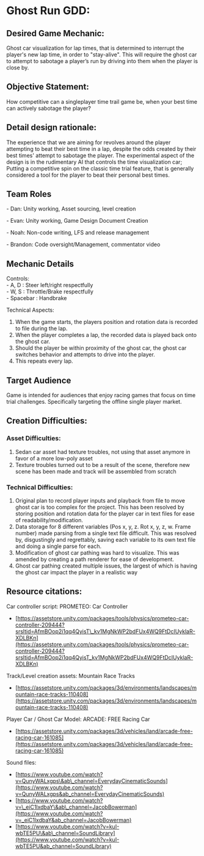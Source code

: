 ﻿

# Ghost Run GDD: 

## Desired Game Mechanic: 

Ghost car visualization for lap times, that is determined to interrupt the player's new lap time, in order to "stay-alive". This will require the ghost car to attempt to sabotage a player’s run by driving into them when the player is close by.

## Objective Statement: 

How competitive can a singleplayer time trail game be, when your best time can actively sabotage the player?

## Detail design rationale: 

The experience that we are aiming for revolves around the player attempting to beat their best time in a lap, despite the odds created by their best times' attempt to sabotage the player. The experimental aspect of the design is in the rudimentary AI that controls the time visualization car; Putting a competitive spin on the classic time trial feature, that is generally considered a tool for the player to beat their personal best times.

## Team Roles
\- Dan: Unity working, Asset sourcing, level creation

\- Evan: Unity working, Game Design Document Creation

\- Noah: Non-code writing, LFS and release management

\- Brandon: Code oversight/Management, commentator video

## Mechanic Details

Controls:  
 \- A, D : Steer left/right respectfully  
\- W, S : Throttle/Brake respectfully  
\- Spacebar : Handbrake

Technical Aspects:

1. When the game starts, the players position and rotation data is recorded to file during the lap.  
2. When the player completes a lap, the recorded data is played back onto the ghost car.  
3. Should the player be within proximity of the ghost car, the ghost car switches behavior and attempts to drive into the player.  
4. This repeats every lap.

## Target Audience

Game is intended for audiences that enjoy racing games that focus on time trial challenges. Specifically targeting the offline single player market.

## Creation Difficulties:

### Asset Difficulties:

1. Sedan car asset had texture troubles, not using that asset anymore in favor of a more low-poly asset  
2. Texture troubles turned out to be a result of the scene, therefore new scene has been made and track will be assembled from scratch

### Technical Difficulties:

1. Original plan to record player inputs and playback from file to move ghost car is too complex for the project. This has been resolved by storing position and rotation data for the player car in text files for ease of readability/modification.  
2. Data storage for 8 different variables (Pos x, y, z. Rot x, y, z, w. Frame number) made parsing from a single text file difficult. This was resolved by, disgustingly and regrettably, saving each variable to its own text file and doing a single parse for each.   
3. Modification of ghost car pathing was hard to visualize. This was amended by creating a path renderer for ease of development.   
4. Ghost car pathing created multiple issues, the largest of which is having the ghost car impact the player in a realistic way

## 

## Resource citations: 

Car controller script: PROMETEO: Car Controller

- [https://assetstore.unity.com/packages/tools/physics/prometeo-car-controller-209444?srsltid=AfmBOop2i1qq4QyisT\_kv1MgNkWP2bdFUx4WQ9FtDcIUyklaR-XDLBKn](https://assetstore.unity.com/packages/tools/physics/prometeo-car-controller-209444?srsltid=AfmBOop2i1qq4QyisT_kv1MgNkWP2bdFUx4WQ9FtDcIUyklaR-XDLBKn)

Track/Level creation assets: Mountain Race Tracks

- [https://assetstore.unity.com/packages/3d/environments/landscapes/mountain-race-tracks-110408](https://assetstore.unity.com/packages/3d/environments/landscapes/mountain-race-tracks-110408)

Player Car / Ghost Car Model: ARCADE: FREE Racing Car

- [https://assetstore.unity.com/packages/3d/vehicles/land/arcade-free-racing-car-161085](https://assetstore.unity.com/packages/3d/vehicles/land/arcade-free-racing-car-161085)

Sound files:

- [https://www.youtube.com/watch?v=QunyWALxgps\&ab\_channel=EverydayCinematicSounds](https://www.youtube.com/watch?v=QunyWALxgps&ab_channel=EverydayCinematicSounds)  
- [https://www.youtube.com/watch?v=\_eiC1lxdbaY\&ab\_channel=JacobBowerman](https://www.youtube.com/watch?v=_eiC1lxdbaY&ab_channel=JacobBowerman)  
- [https://www.youtube.com/watch?v=kuI-wbTE5PU\&ab\_channel=SoundLibrary](https://www.youtube.com/watch?v=kuI-wbTE5PU&ab_channel=SoundLibrary)


